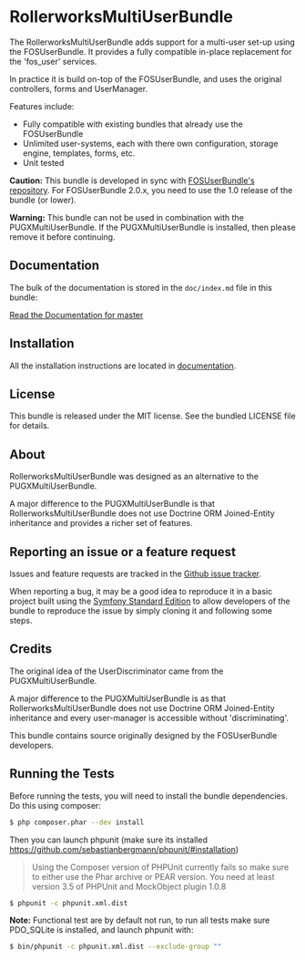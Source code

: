 RollerworksMultiUserBundle
==========================

The RollerworksMultiUserBundle adds support for a multi-user set-up using the FOSUserBundle.
It provides a fully compatible in-place replacement for the 'fos_user' services.

In practice it is build on-top of the FOSUserBundle, and uses the original controllers, forms and UserManager.

Features include:

- Fully compatible with existing bundles that already use the FOSUserBundle
- Unlimited user-systems, each with there own configuration, storage engine, templates, forms, etc.
- Unit tested

**Caution:** This bundle is developed in sync with [FOSUserBundle's repository](https://github.com/FriendsOfSymfony/FOSUserBundle).
For FOSUserBundle 2.0.x, you need to use the 1.0 release of the bundle (or lower).

**Warning:** This bundle can not be used in combination with the PUGXMultiUserBundle.
If the PUGXMultiUserBundle is installed, then please remove it before continuing.

Documentation
-------------

The bulk of the documentation is stored in the `doc/index.md`
file in this bundle:

[Read the Documentation for master](https://github.com/rollerworks/RollerworksMultiUserBundle/blob/master/docs/index.md)

Installation
------------

All the installation instructions are located in [documentation](https://github.com/rollerworks/RollerworksMultiUserBundle/blob/master/docs/index.md).

License
-------

This bundle is released under the MIT license.
See the bundled LICENSE file for details.

About
-----

RollerworksMultiUserBundle was designed as an alternative to the PUGXMultiUserBundle.

A major difference to the PUGXMultiUserBundle is that RollerworksMultiUserBundle
does not use Doctrine ORM Joined-Entity inheritance and provides a richer set of features.

Reporting an issue or a feature request
---------------------------------------

Issues and feature requests are tracked in the [Github issue tracker](https://github.com/Rollerworks/RollerworksMultiUserBundle/issues).

When reporting a bug, it may be a good idea to reproduce it in a basic project
built using the [Symfony Standard Edition](https://github.com/symfony/symfony-standard)
to allow developers of the bundle to reproduce the issue by simply cloning it
and following some steps.

Credits
-------

The original idea of the UserDiscriminator came from the PUGXMultiUserBundle.

A major difference to the PUGXMultiUserBundle is as that RollerworksMultiUserBundle
does not use Doctrine ORM Joined-Entity inheritance and every user-manager is accessible without 'discriminating'.

This bundle contains source originally designed by the FOSUserBundle developers.

Running the Tests
-------

Before running the tests, you will need to install the bundle dependencies. Do this using composer:

``` bash
$ php composer.phar --dev install
```

Then you can launch phpunit (make sure its installed https://github.com/sebastianbergmann/phpunit/#installation)

> Using the Composer version of PHPUnit currently fails so make sure to either use the Phar archive or PEAR version.
> You need at least version 3.5 of PHPUnit and MockObject plugin 1.0.8

``` bash
$ phpunit -c phpunit.xml.dist
```

**Note:** Functional test are by default not run, to run all tests make sure PDO_SQLite is installed,
and launch phpunit with:

``` bash
$ bin/phpunit -c phpunit.xml.dist --exclude-group ""
```
